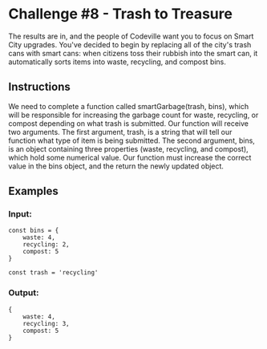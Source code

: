 # Challenge #8 - Trash to Treasure
The results are in, and the people of Codeville want you to focus on Smart City upgrades. You've decided to begin by replacing all of the city's trash cans with smart cans: when citizens toss their rubbish into the smart can, it automatically sorts items into waste, recycling, and compost bins.

## Instructions
We need to complete a function called smartGarbage(trash, bins), which will be responsible for increasing the garbage count for waste, recycling, or compost depending on what trash is submitted. Our function will receive two arguments. The first argument, trash, is a string that will tell our function what type of item is being submitted. The second argument, bins, is an object containing three properties (waste, recycling, and compost), which hold some numerical value. Our function must increase the correct value in the bins object, and the return the newly updated object.

## Examples
### Input:
```
const bins = {
    waste: 4,
    recycling: 2,
    compost: 5
}

const trash = 'recycling'
``` 
   
### Output:
```
{
    waste: 4,
    recycling: 3,
    compost: 5
}
```
